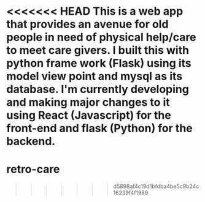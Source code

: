 <<<<<<< HEAD
This is a web app that provides an avenue for old people in need of physical help/care to meet care givers.
I built this with python frame work (Flask) using its model view point and mysql as its database.
I'm currently developing and making major changes to it using React (Javascript) for the front-end and flask (Python) for the backend.
=======
# retro-care
>>>>>>> d5898af4c19d1bfdba4be5c9b24c16239f4f1989
